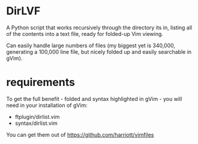DirLVF
======

A Python script that works recursively through the directory its in,
listing all of the contents into a text file, ready for folded-up Vim viewing.

Can easily handle large numbers of files (my biggest yet is 340,000, generating a 100,000 line file, but nicely folded up and easily searchable in gVim).

requirements
============

To get the full benefit - folded and syntax highlighted in gVim -
you will need in your installation of gVim:

- ftplugin/dirlist.vim
- syntax/dirlist.vim

You can get them out of https://github.com/harriott/vimfiles 
